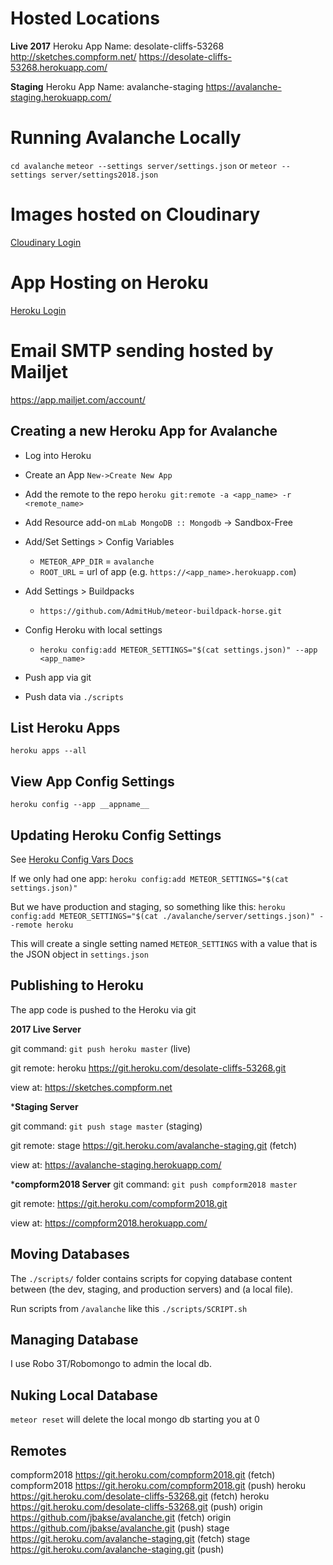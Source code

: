 # Hosted Locations

**Live 2017**
Heroku App Name: desolate-cliffs-53268
http://sketches.compform.net/
https://desolate-cliffs-53268.herokuapp.com/

**Staging**
Heroku App Name: avalanche-staging
https://avalanche-staging.herokuapp.com/


# Running Avalanche Locally
`cd avalanche`
`meteor --settings server/settings.json`
or
`meteor --settings server/settings2018.json`

# Images hosted on Cloudinary
[Cloudinary Login](https://cloudinary.com/users/login)

# App Hosting on Heroku
[Heroku Login](https://dashboard.heroku.com)

# Email SMTP sending hosted by Mailjet
https://app.mailjet.com/account/


## Creating a new Heroku App for Avalanche

- Log into Heroku
- Create an App `New->Create New App` 
- Add the remote to the repo `heroku git:remote -a <app_name> -r <remote_name>`
- Add Resource add-on `mLab MongoDB :: Mongodb` -> Sandbox-Free
- Add/Set Settings > Config Variables
    - `METEOR_APP_DIR` = `avalanche`
    - `ROOT_URL` = url of app (e.g. `https://<app_name>.herokuapp.com`)
- Add Settings > Buildpacks
    - `https://github.com/AdmitHub/meteor-buildpack-horse.git`
- Config Heroku with local settings
    - `heroku config:add METEOR_SETTINGS="$(cat settings.json)" --app <app_name>`

- Push app via git
- Push data via `./scripts`

## List Heroku Apps
`heroku apps --all`

## View App Config Settings
`heroku config --app __appname__`

## Updating Heroku Config Settings
See [Heroku Config Vars Docs](https://devcenter.heroku.com/articles/config-vars)

If we only had one app:
`heroku config:add METEOR_SETTINGS="$(cat settings.json)"`

But we have production and staging, so something like this:
`heroku config:add METEOR_SETTINGS="$(cat ./avalanche/server/settings.json)" --remote heroku`


This will create a single setting named `METEOR_SETTINGS` with a value that is the JSON object in `settings.json`


## Publishing to Heroku
The app code is pushed to the Heroku via git

**2017 Live Server**

git command:
`git push heroku master` (live)

git remote:
heroku https://git.heroku.com/desolate-cliffs-53268.git

view at:
https://sketches.compform.net

***Staging Server**

git command:
`git push stage master` (staging)

git remote:
stage   https://git.heroku.com/avalanche-staging.git (fetch)

view at:
https://avalanche-staging.herokuapp.com/

***compform2018 Server**
git command: 
`git push compform2018 master`

git remote:
https://git.heroku.com/compform2018.git 

view at:
https://compform2018.herokuapp.com/




## Moving Databases

The `./scripts/` folder contains scripts for copying database content between (the dev, staging, and production servers) and (a local file). 

Run scripts from `/avalanche` like this `./scripts/SCRIPT.sh`


## Managing Database

I use Robo 3T/Robomongo to admin the local db.


## Nuking Local Database

`meteor reset` will delete the local mongo db starting you at 0

## Remotes

compform2018	https://git.heroku.com/compform2018.git (fetch)
compform2018	https://git.heroku.com/compform2018.git (push)
heroku	https://git.heroku.com/desolate-cliffs-53268.git (fetch)
heroku	https://git.heroku.com/desolate-cliffs-53268.git (push)
origin	https://github.com/jbakse/avalanche.git (fetch)
origin	https://github.com/jbakse/avalanche.git (push)
stage	https://git.heroku.com/avalanche-staging.git (fetch)
stage	https://git.heroku.com/avalanche-staging.git (push)